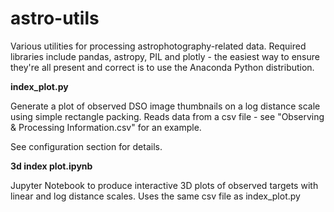 # astro-utils
 
Various utilities for processing astrophotography-related data. Required libraries include
pandas, astropy, PIL and plotly - the easiest way to ensure they're all present and correct
is to use the Anaconda Python distribution.

**index_plot.py**

Generate a plot of observed DSO image thumbnails on a log distance scale using simple rectangle packing.
Reads data from a csv file - see "Observing & Processing Information.csv" for an example.

See configuration section for details.

**3d index plot.ipynb**

Jupyter Notebook to produce interactive 3D plots of observed targets with linear and log distance scales.
Uses the same csv file as index_plot.py